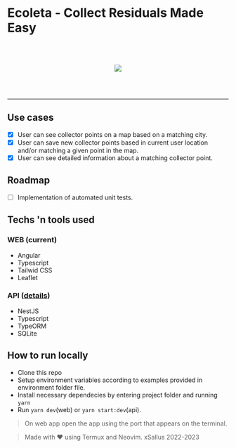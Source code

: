 # Ecoleta - Collect Residuals Made Easy
<br />
<br />
<p align="center">
<img src="https://raw.githubusercontent.com/xSallus/ecoleta/main/src/assets/logo.svg" />
</p>
<br />
<br />
<hr />

## Use cases

- [x] User can see collector points on a map based on a matching city.
- [x] User can save new collector points based in current user location and/or matching a given point in the map.
- [x] User can see detailed information about a matching collector point.

## Roadmap
- [ ] Implementation of automated unit tests.

## Techs 'n tools used

### WEB  (current)
- Angular
- Typescript
- Tailwid CSS
- Leaflet

### API  ([details](https://github.com/xSallus/ecoleta-api))
- NestJS
- Typescript
- TypeORM
- SQLite

## How to run locally

* Clone this repo
* Setup environment variables according to examples provided in environment folder file.
* Install necessary dependecies by entering project folder and running ` yarn `
* Run ` yarn dev `(web) or ` yarn start:dev `(api).
> On web app open the app using the port that appears on the terminal.

> Made with ♥ using Termux and Neovim.
> xSallus 2022-2023

